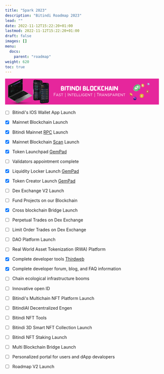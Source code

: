 ```yaml
---
title: "Spark 2023"
description: "Bitindi Roadmap 2023"
lead: ""
date: 2022-11-12T15:22:20+01:00
lastmod: 2022-11-12T15:22:20+01:00
draft: false
images: []
menu:
  docs:
    parent: "roadmap"
weight: 620
toc: true
---
```



![Bitindi!](https://raw.githubusercontent.com/bitindi/bitindi/main/assets/images/linkd.png "Bitindi Chain")

- [ ] Bitindi's IOS Wallet App Launch
- [x] Mainnet Blockchain Launch
- [x] Bitindi Mainnet [RPC](https://docs.bitindi.org/docs/developers/networks/) Launch
- [x] Mainnet Blockchain [Scan](https://bitindiscan.com/) Launch
- [x] Token Launchpad [GemPad](https://gempad.app/)
- [ ] Validators appointment complete
- [x] Liquidity Locker Launch [GemPad](https://gempad.app/create-lock)
- [x] Token Creator Launch [GemPad](https://gempad.app/create-token)
- [ ] Dex Exchange V2 Launch
- [ ] Fund Projects on our Blockchain
- [x] Cross blockchain Bridge Launch
- [ ] Perpetual Trades on Dex Exchange
- [ ] Limit Order Trades on Dex Exchange
- [ ] DAO Platform Launch
- [ ] Real World Asset Tokenization (RWA) Platform
- [x] Complete developer tools [Thirdweb](https://thirdweb.com/bitindi)
- [x] Complete developer forum, blog, and FAQ information
- [ ] Chain ecological infrastructure booms
- [ ] Innovative open ID
- [ ] Bitindi's Multichain NFT Platform Launch
- [ ] BitindiAI Decentralized Engen
- [ ] Bitindi NFT Tools
- [ ] Bitindi 3D Smart NFT Collection Launch
- [ ] Bitindi NFT Staking Launch
- [ ] Multi Blockchain Bridge Launch
- [ ] Personalized portal for users and dApp devalopers
- [ ] Roadmap V2 Launch



